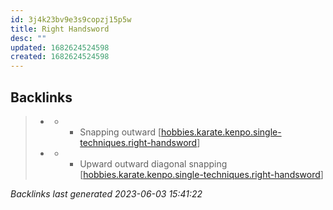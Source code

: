 ```yaml
---
id: 3j4k23bv9e3s9copzj15p5w
title: Right Handsword
desc: ""
updated: 1682624524598
created: 1682624524598
---
```


## Backlinks

> - [](..\techniques\hobbies.karate.kenpo.techniques.twin-kimono.md)
>   - - Snapping outward [[hobbies.karate.kenpo.single-techniques.right-handsword]]
> - [](..\techniques\lone-kimono.md)
>   - - Upward outward diagonal snapping [[hobbies.karate.kenpo.single-techniques.right-handsword]]

_Backlinks last generated 2023-06-03 15:41:22_




[//begin]: # "Autogenerated link references for markdown compatibility"
[hobbies.karate.kenpo.single-techniques.right-handsword]: hobbies.karate.kenpo.single-techniques.right-handsword.md "Right Handsword"
[//end]: # "Autogenerated link references"